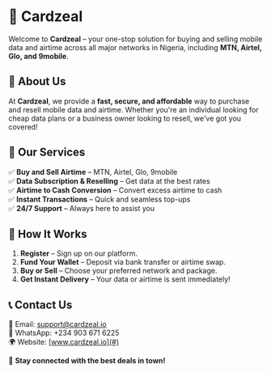 # 📡 Cardzeal

Welcome to **Cardzeal** – your one-stop solution for buying and selling mobile data and airtime across all major networks in Nigeria, including **MTN, Airtel, Glo, and 9mobile**.

## 🚀 About Us
At **Cardzeal**, we provide a **fast, secure, and affordable** way to purchase and resell mobile data and airtime. Whether you're an individual looking for cheap data plans or a business owner looking to resell, we've got you covered!

## 📌 Our Services
✅ **Buy and Sell Airtime** – MTN, Airtel, Glo, 9mobile  
✅ **Data Subscription & Reselling** – Get data at the best rates  
✅ **Airtime to Cash Conversion** – Convert excess airtime to cash  
✅ **Instant Transactions** – Quick and seamless top-ups  
✅ **24/7 Support** – Always here to assist you  

## 🔗 How It Works
1. **Register** – Sign up on our platform.  
2. **Fund Your Wallet** – Deposit via bank transfer or airtime swap.  
3. **Buy or Sell** – Choose your preferred network and package.  
4. **Get Instant Delivery** – Your data or airtime is sent immediately!  

## 📞 Contact Us
📧 Email: support@cardzeal.io  
📱 WhatsApp: +234 903 671 6225  
🌍 Website: [www.cardzeal.io](#)  

🚀 **Stay connected with the best deals in town!**  
